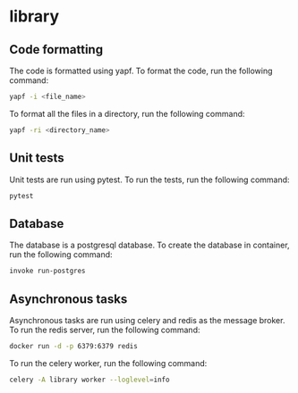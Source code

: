 # library

## Code formatting
The code is formatted using yapf. To format the code, run the following command:
```bash
yapf -i <file_name>
```
To format all the files in a directory, run the following command:
```bash 
yapf -ri <directory_name>
```

## Unit tests
Unit tests are run using pytest. To run the tests, run the following command:
```bash
pytest
```

## Database
The database is a postgresql database. To create the database in container, run the following command:
```bash
invoke run-postgres
```

## Asynchronous tasks
Asynchronous tasks are run using celery and redis as the message broker. To run the redis server, run the following command:
```bash
docker run -d -p 6379:6379 redis
```
To run the celery worker, run the following command:
```bash
celery -A library worker --loglevel=info
```
